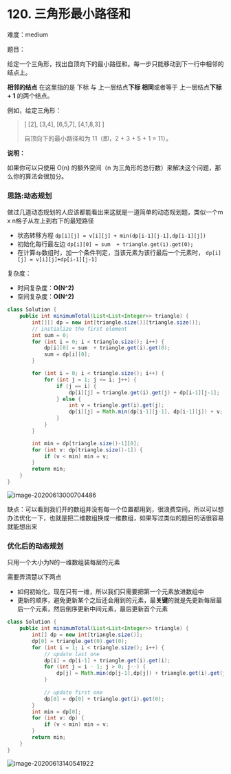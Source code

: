 # 120. 三角形最小路径和

难度：medium

题目：

给定一个三角形，找出自顶向下的最小路径和。每一步只能移动到下一行中相邻的结点上。

**相邻的结点** 在这里指的是 下标 与 上一层结点**下标 相同**或者等于 上一层结点**下标 + 1** 的两个结点。

 

例如，给定三角形：

> [
>      [2],
>     [3,4],
>    [6,5,7],
>   [4,1,8,3]
> ]
>
> 自顶向下的最小路径和为 11（即，2 + 3 + 5 + 1 = 11）。

 

**说明：**

如果你可以只使用 O(n) 的额外空间（n 为三角形的总行数）来解决这个问题，那么你的算法会很加分。



### 思路:动态规划

做过几道动态规划的人应该都能看出来这就是一道简单的动态规划题，类似一个m x n格子从左上到右下的最短路径

- 状态转移方程 `dp[i][j] = v[i][j] + min(dp[i-1][j-1],dp[i-1][j])`
- 初始化每行最左边 `dp[i][0] = sum  + triangle.get(i).get(0);`
- 在计算`dp`数组时，加一个条件判定，当该元素为该行最后一个元素时， `dp[i][j] = v[i][j]+dp[i-1][j-1]`



复杂度：

- 时间复杂度：**O(N^2)**
- 空间复杂度：**O(N^2)**



```java
class Solution {
    public int minimumTotal(List<List<Integer>> triangle) {
        int[][] dp = new int[triangle.size()][triangle.size()];
        // initialize the first element
        int sum = 0;
        for (int i = 0; i < triangle.size(); i++) {
            dp[i][0] = sum  + triangle.get(i).get(0);
            sum = dp[i][0];
        }

        for (int i = 0; i < triangle.size(); i++) {
            for (int j = 1; j <= i; j++) {
                if (j == i) {
                    dp[i][j] = triangle.get(i).get(j) + dp[i-1][j-1];
                } else {
                    int v = triangle.get(i).get(j);
                    dp[i][j] = Math.min(dp[i-1][j-1], dp[i-1][j]) + v;
                }
            }
        }

        int min = dp[triangle.size()-1][0];
        for (int v: dp[triangle.size()-1]) {
            if (v < min) min = v;
        }
        return min;
    }
}
```

![image-20200613000704486](C:\Users\chen\AppData\Roaming\Typora\typora-user-images\image-20200613000704486.png)

缺点：可以看到我们开的数组并没有每一个位置都用到，很浪费空间，所以可以想办法优化一下，也就是把二维数组换成一维数组，如果写过类似的题目的话很容易就能想出来

### 优化后的动态规划

只用一个大小为N的一维数组装每层的元素

需要弄清楚以下两点

- 如何初始化，现在只有一维，所以我们只需要把第一个元素放进数组中
- 更新的顺序，避免更新某个之后还会用到的元素，最**关键**的就是先更新每层最后一个元素，然后倒序更新中间元素，最后更新首个元素

```java
class Solution {
    public int minimumTotal(List<List<Integer>> triangle) {
        int[] dp = new int[triangle.size()];
        dp[0] = triangle.get(0).get(0);
        for (int i = 1; i < triangle.size(); i++) {
            // update last one
            dp[i] = dp[i-1] + triangle.get(i).get(i);
            for (int j = i - 1; j > 0; j--) {
                dp[j] = Math.min(dp[j-1],dp[j]) + triangle.get(i).get(j);
            }
            
            // update first one
            dp[0] = dp[0] + triangle.get(i).get(0);
        }
        int min = dp[0];
        for (int v: dp) {
            if (v < min) min = v;
        }
        return min;
    }
}
```

![image-20200613140541922](C:\Users\chen\AppData\Roaming\Typora\typora-user-images\image-20200613140541922.png)